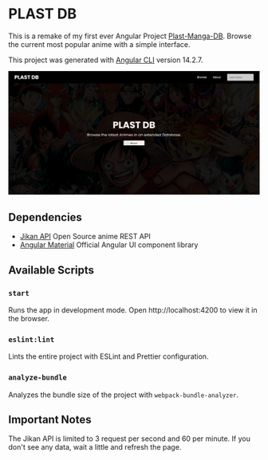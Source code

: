 # PLAST DB

This is a remake of my first ever Angular Project [Plast-Manga-DB](https://github.com/tutkli/Plast-Manga-DB).
Browse the current most popular anime with a simple interface.

This project was generated with [Angular CLI](https://github.com/angular/angular-cli) version 14.2.7.

<p>
  <img src="src/assets/images/plast-db.png" alt="PLAST DB Hero page">
</p>

## Dependencies

* [Jikan API](https://jikan.moe/) Open Source anime REST API
* [Angular Material](https://material.angular.io/) Official Angular UI component library

## Available Scripts

### `start`

Runs the app in development mode.
Open http://localhost:4200 to view it in the browser.

### `eslint:lint`

Lints the entire project with ESLint and Prettier configuration.

### `analyze-bundle`

Analyzes the bundle size of the project with `webpack-bundle-analyzer`.

## Important Notes

The Jikan API is limited to 3 request per second and 60 per minute. If you don't see any data, wait a little and refresh the page.
